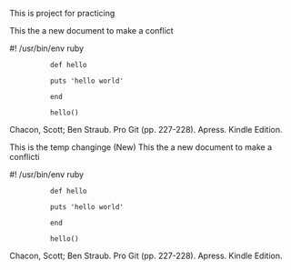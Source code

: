 This is project for practicing

This the a new document to make a conflict


#! /usr/bin/env ruby
             
              def hello
             
              puts 'hello world'
             
              end
             
              hello()

Chacon, Scott; Ben Straub. Pro Git (pp. 227-228). Apress. Kindle Edition. 

This is the temp changinge (New)
This the a new document to make a conflicti


#! /usr/bin/env ruby
             
              def hello
             
              puts 'hello world'
             
              end
             
              hello()

Chacon, Scott; Ben Straub. Pro Git (pp. 227-228). Apress. Kindle Edition. 



